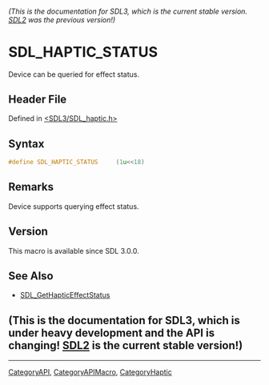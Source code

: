 ###### (This is the documentation for SDL3, which is the current stable version. [SDL2](https://wiki.libsdl.org/SDL2/) was the previous version!)
# SDL_HAPTIC_STATUS

Device can be queried for effect status.

## Header File

Defined in [<SDL3/SDL_haptic.h>](https://github.com/libsdl-org/SDL/blob/main/include/SDL3/SDL_haptic.h)

## Syntax

```c
#define SDL_HAPTIC_STATUS     (1u<<18)
```

## Remarks

Device supports querying effect status.

## Version

This macro is available since SDL 3.0.0.

## See Also

- [SDL_GetHapticEffectStatus](SDL_GetHapticEffectStatus)


## (This is the documentation for SDL3, which is under heavy development and the API is changing! [SDL2](https://wiki.libsdl.org/SDL2/) is the current stable version!)



----
[CategoryAPI](CategoryAPI), [CategoryAPIMacro](CategoryAPIMacro), [CategoryHaptic](CategoryHaptic)


